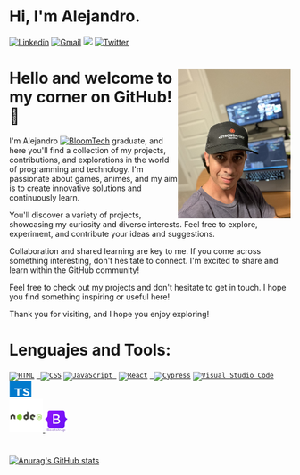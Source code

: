 # Hi, I'm Alejandro.      
[![Linkedin](https://img.shields.io/badge/-LinkedIn-blue?style=flat&logo=Linkedin&logoColor=white)](https://www.linkedin.com/in/alejandro-hussein-linares-805595268/)
[![Gmail](https://img.shields.io/badge/-Gmail-c14438?style=flat&logo=Gmail&logoColor=white)](mailto:alejandrohussein1@gmail.com)
![](https://komarev.com/ghpvc/?username=alehussein)
[![Twitter](https://img.shields.io/twitter/follow/alehusseinL?label=follow%20%40Alejandro&style=social)](https://twitter.com/intent/follow?screen_name=alehusseinL)
#
<img align="right" alt="img" src="./IMG_3296.jpeg" width="40%" height="auto"/>

# Hello and welcome to my corner on GitHub! 👋

I'm Alejandro [![BloomTech](https://img.shields.io/badge/-BloomTech-orange)](https://www.bloomtech.com/) graduate, and here you'll find a collection of my projects, contributions, and explorations in the world of programming and technology. I'm passionate about games, animes, and my aim is to create innovative solutions and continuously learn.

You'll discover a variety of projects, showcasing my curiosity and diverse interests. Feel free to explore, experiment, and contribute your ideas and suggestions.

Collaboration and shared learning are key to me. If you come across something interesting, don't hesitate to connect. I'm excited to share and learn within the GitHub community!

Feel free to check out my projects and don't hesitate to get in touch. I hope you find something inspiring or useful here!

Thank you for visiting, and I hope you enjoy exploring!


# Lenguajes and Tools:
<div>
	<code><a href="https://www.w3.org/html/" target="_blank" rel="noreferrer"><img height="30" src="https://user-images.githubusercontent.com/25181517/192158954-f88b5814-d510-4564-b285-dff7d6400dad.png" alt="HTML" title="HTML" /></a></code>
	<code><a href="https://www.w3schools.com/css/" target="_blank" rel="noreferrer"> <img height="30" src="https://user-images.githubusercontent.com/25181517/183898674-75a4a1b1-f960-4ea9-abcb-637170a00a75.png" alt="CSS" title="CSS" /></a></code>
	<code><a href="https://developer.mozilla.org/en-US/docs/Web/JavaScript" target="_blank" rel="noreferrer"><img height="30" src="https://user-images.githubusercontent.com/25181517/117447155-6a868a00-af3d-11eb-9cfe-245df15c9f3f.png" alt="JavaScript" title="JavaScript" /> </a></code>
	<code><a href="https://reactjs.org/" target="_blank" rel="noreferrer"><img height="30" src="https://user-images.githubusercontent.com/25181517/183897015-94a058a6-b86e-4e42-a37f-bf92061753e5.png" alt="React" title="React" /></a></code>
	<code><a href="https://www.cypress.io" target="_blank" rel="noreferrer"> <img height="30" src="https://user-images.githubusercontent.com/68279555/200387386-276c709f-380b-46cc-81fd-f292985927a8.png" alt="Cypress" title="Cypress" /></a></code>
	<code><a href="https://code.visualstudio.com/" target="_blank" rel="noreferrer"><img height="30" src="https://user-images.githubusercontent.com/25181517/192108891-d86b6220-e232-423a-bf5f-90903e6887c3.png" alt="Visual Studio Code" title="Visual Studio Code" /></a></code>
        <code><a href="https://www.typescriptlang.org/" target="_blank" rel="noreferrer"><img height="30" src="https://raw.githubusercontent.com/devicons/devicon/master/icons/typescript/typescript-original.svg" alt="typescript" title="Type Script" width="40" height="40" style="max-width: 100%;"/></a></code>
	<br>
	<a href="https://nodejs.org" rel="nofollow"> <img src="https://raw.githubusercontent.com/devicons/devicon/1119b9f84c0290e0f0b38982099a2bd027a48bf1/icons/nodejs/nodejs-original-wordmark.svg" alt="nodejs" width="60" height="60" style="max-width: 100%;"> </a>
 <a href="https://getbootstrap.com" rel="nofollow"> <img src="https://raw.githubusercontent.com/devicons/devicon/1119b9f84c0290e0f0b38982099a2bd027a48bf1/icons/bootstrap/bootstrap-original-wordmark.svg" alt="bootstrap" width="40" height="40" style="max-width: 100%;"> </a>

</div>





#
[![Anurag's GitHub stats](https://github-readme-stats.vercel.app/api?username=alehussein&show_icons=true&theme=transparent)](https://github.com/anuraghazra/github-readme-stats)






